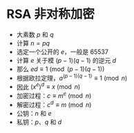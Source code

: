 # RSA 非对称加密

- 大素数 $p$ 和 $q$
- 计算 $n = pq$
- 选定一个公开的 $e$，一般是 65537
- 计算 $e$ 关于模 $(p-1)(q-1)$ 的逆元 $d$
- 那么 $ed \equiv 1 \pmod {(p-1)(q-1)}$
- 根据欧拉定理，$a^{(p-1)(q-1)} \equiv 1 \pmod n$
- 因此 $(x^e)^d \equiv x \pmod n$
- 加密过程：$c \equiv m^e \pmod n$
- 解密过程：$c^d \equiv m \pmod n$
- 公钥：$n$ 和 $e$
- 私钥：$p$、$q$ 和 $d$
